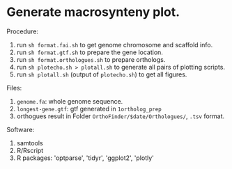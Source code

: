 # Generate macrosynteny plot.
Procedure:
1. run `sh format.fai.sh` to get genome chromosome and scaffold info.
2. run `sh format.gtf.sh` to prepare the gene location.
3. run `sh format.orthologues.sh` to prepare orthologs.
4. run `sh plotecho.sh > plotall.sh` to generate all pairs of plotting scripts.
5. run `sh plotall.sh` (output of `plotecho.sh`) to get all figures.

Files:
1. `genome.fa`: whole genome sequence.
2. `longest-gene.gtf`: gtf generated in `1ortholog_prep`
3. orthogues result in Folder `OrthoFinder/$date/Orthologues/`, `.tsv` format.

Software:
1. samtools
2. R/Rscript
3. R packages: 'optparse', 'tidyr', 'ggplot2', 'plotly'
